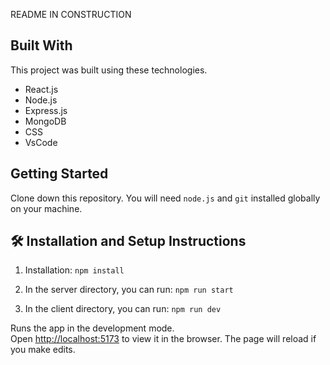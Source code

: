
README IN CONSTRUCTION 

## Built With

This project was built using these technologies.

- React.js
- Node.js
- Express.js
- MongoDB
- CSS
- VsCode 


## Getting Started

Clone down this repository. You will need `node.js` and `git` installed globally on your machine.

## 🛠 Installation and Setup Instructions

1. Installation: `npm install`

2. In the server directory, you can run: `npm run start` 

3. In the client directory, you can run: `npm run dev` 

Runs the app in the development mode.\
Open [http://localhost:5173](http://localhost:5173) to view it in the browser.
The page will reload if you make edits.

